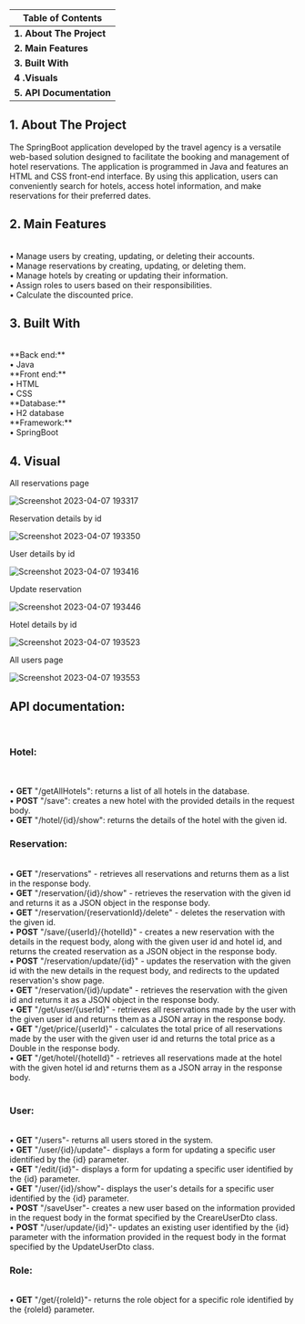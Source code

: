  <table>
        <thead>
            <tr>
                <th><strong>Table of Contents</strong></th>
            </tr>
        </thead>
        <tbody>
            <tr>
                <td><strong>1. About The Project</strong</td>
            </tr>
            <tr>
                <td><strong>2. Main Features</strong></td>
            </tr>
            <tr>
                <td><strong>3. Built With</strong></td>
            </tr>
            <tr>
                <td><strong>4 .Visuals</strong></td>
            </tr>
            <tr>
                <td><strong>5. API Documentation</strong></td>
            </tr>
        </tbody>
    </table>

<h2 id="about-the-project">1. About The Project</h2>
The SpringBoot application developed by the travel agency is a versatile web-based solution designed to facilitate the booking and management of hotel reservations. The application is programmed in Java and features an HTML and CSS front-end interface. By using this application, users can conveniently search for hotels, access hotel information, and make reservations for their preferred dates.

<h2 id="main-features">2. Main Features</h2>
</br>
•	Manage users by creating, updating, or deleting their accounts.
</br>
•	Manage reservations by creating, updating, or deleting them.
</br>
•	Manage hotels by creating or updating their information.
</br>
•	Assign roles to users based on their responsibilities.
</br>
•	Calculate the discounted price.


<h2 id="built-with">3. Built With</h2>
</br>
**Back end:**
</br>
•	Java
</br>
**Front end:**
</br>
•	HTML
</br>
•	CSS
</br>
**Database:**
</br>
•	H2 database
</br>
**Framework:**
</br>
•	SpringBoot
</br>


<h2 id="built-with">4. Visual</h2>
All reservations page

![Screenshot 2023-04-07 193317](https://user-images.githubusercontent.com/116298533/230644874-748d5643-bd4f-49e4-8aa7-ad46ea4914ac.png)

Reservation details by id

![Screenshot 2023-04-07 193350](https://user-images.githubusercontent.com/116298533/230644877-2a8db5e4-8b15-4fa7-8658-0105f048b5d5.png)

User details by id 

![Screenshot 2023-04-07 193416](https://user-images.githubusercontent.com/116298533/230644864-9b74620c-e4b1-4baf-a50e-73d1cafab34e.png)

Update reservation

![Screenshot 2023-04-07 193446](https://user-images.githubusercontent.com/116298533/230644866-fa440de3-d64a-4117-90fc-4a4915f5a342.png)

Hotel details by id

![Screenshot 2023-04-07 193523](https://user-images.githubusercontent.com/116298533/230644869-5f07ea8a-fa97-4e0d-aa99-e34e5f675788.png)

All users page

![Screenshot 2023-04-07 193553](https://user-images.githubusercontent.com/116298533/230644871-4341827f-5b5b-4fb8-bded-f6b35f83bde4.png)

<h2>API documentation:</h2>
</br>
<h3>Hotel:</h3>
</br>
</br>
• <b>GET</b> "/getAllHotels": returns a list of all hotels in the database.</br>
• <b>POST</b> "/save": creates a new hotel with the provided details in the request body.</br>
• <b>GET</b> "/hotel/{id}/show": returns the details of the hotel with the given id.</br>
<h3>Reservation:</h3>
</br>
• <b>GET</b> "/reservations" - retrieves all reservations and returns them as a list in the response body.</br>
• <b>GET</b> "/reservation/{id}/show" - retrieves the reservation with the given id and returns it as a JSON object in the response body.</br>
• <b>GET</b> "/reservation/{reservationId}/delete" - deletes the reservation with the given id.</br>
• <b>POST</b> "/save/{userId}/{hotelId}" - creates a new reservation with the details in the request body, along with the given user id and hotel id, and returns the created reservation as a JSON object in the response body.</br>
• <b>POST</b> "/reservation/update/{id}" - updates the reservation with the given id with the new details in the request body, and redirects to the updated reservation's show page.</br>
• <b>GET</b> "/reservation/{id}/update" - retrieves the reservation with the given id and returns it as a JSON object in the response body.</br>
• <b>GET</b> "/get/user/{userId}" - retrieves all reservations made by the user with the given user id and returns them as a JSON array in the response body.</br>
• <b>GET</b> "/get/price/{userId}" - calculates the total price of all reservations made by the user with the given user id and returns the total price as a Double in the response body.</br>
• <b>GET</b> "/get/hotel/{hotelId}" - retrieves all reservations made at the hotel with the given hotel id and returns them as a JSON array in the response body.</br>
</br>
<h3>User:</h3>
</br>
• <b>GET</b> "/users"- returns all users stored in the system.</br>
• <b>GET</b> "/user/{id}/update"- displays a form for updating a specific user identified by the {id} parameter.</br>
• <b>GET</b> "/edit/{id}"- displays a form for updating a specific user identified by the {id} parameter.</br>
• <b>GET</b> "/user/{id}/show"- displays the user's details for a specific user identified by the {id} parameter.</br>
• <b>POST</b> "/saveUser"- creates a new user based on the information provided in the request body in the format specified by the CreareUserDto class.</br>
• <b>POST</b> "/user/update/{id}"- updates an existing user identified by the {id} parameter with the information provided in the request body in the format specified by the UpdateUserDto class.</br>

<h3>Role:</h3>
</br>
• <b>GET</b> "/get/{roleId}"- returns the role object for a specific role identified by the {roleId} parameter.</br>
